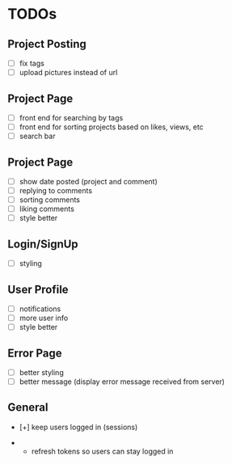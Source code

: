 # TODOs
## Project Posting
- [ ] fix tags
- [ ] upload pictures instead of url

## Project Page
- [ ] front end for searching by tags
- [ ] front end for sorting projects based on likes, views, etc
- [ ] search bar

## Project Page
- [ ] show date posted (project and comment)
- [ ] replying to comments
- [ ] sorting comments
- [ ] liking comments
- [ ] style better
 
## Login/SignUp
- [ ] styling

## User Profile
- [ ] notifications 
- [ ] more user info
- [ ] style better

## Error Page
- [ ] better styling
- [ ] better message (display error message received from server)

## General
- [+] keep users logged in (sessions)

- - refresh tokens so users can stay logged in 